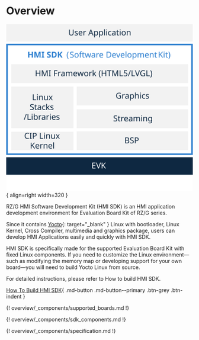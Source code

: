 # Overview

![](images/hmi-sdk.svg){ align=right width=320 }

RZ/G HMI Software Development Kit (HMI SDK) is an HMI application development
environment for Evaluation Board Kit of RZ/G series.

Since it contains [Yocto](https://www.yoctoproject.org/){: target="_blank" } Linux with bootloader,
Linux Kernel, Cross Compiler, multimedia and graphics package, users can
develop HMI Applications easily and quickly with HMI SDK.

HMI SDK is specifically made for the supported Evaluation Board Kit with fixed Linux components.
If you need to customize the Linux environment—such as modifying the memory map or developing support for your own board—you will need to build Yocto Linux from source.

For detailed instructions, please refer to How to build HMI SDK.

[How To Build HMI SDK](../how_to_build_hmi_sdk/index.md){ .md-button .md-button--primary .btn-grey .btn-indent }

{! overview/_components/supported_boards.md !}

{! overview/_components/sdk_components.md !}

{! overview/_components/specification.md !}
